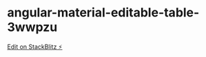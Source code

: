 # angular-material-editable-table-3wwpzu

[Edit on StackBlitz ⚡️](https://stackblitz.com/edit/angular-material-editable-table-3wwpzu)